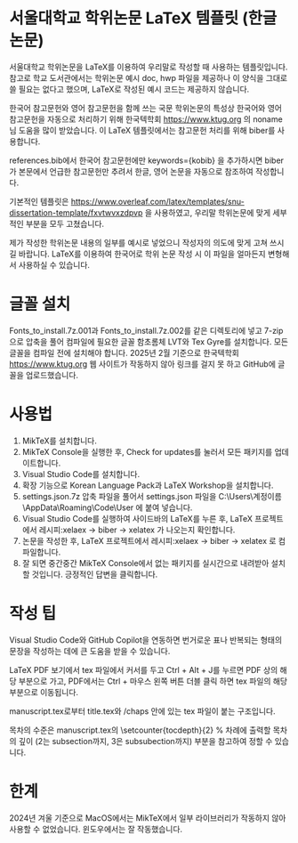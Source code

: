 # 서울대학교 학위논문 LaTeX 템플릿 (한글 논문)

서울대학교 학위논문을 LaTeX를 이용하여 우리말로 작성할 때 사용하는 템플릿입니다. 참고로 학교 도서관에서는 학위논문 예시 doc, hwp 파일을 제공하나 이 양식을 그대로 쓸 필요는 없다고 했으며, LaTeX로 작성된 예시 코드는 제공하지 않습니다.

한국어 참고문헌와 영어 참고문헌을 함께 쓰는 국문 학위논문의 특성상 한국어와 영어 참고문헌을 자동으로 처리하기 위해 한국텍학회 https://www.ktug.org 의 noname님 도움을 많이 받았습니다. 이 LaTeX 템플릿에서는 참고문헌 처리를 위해 biber를 사용합니다.

references.bib에서 한국어 참고문헌에만 keywords={kobib} 을 추가하시면 biber가 본문에서 언급한 참고문헌만 추려서 한글, 영어 논문을 자동으로 참조하여 작성합니다.

기본적인 템플릿은 https://www.overleaf.com/latex/templates/snu-dissertation-template/fxvtwvxzdpvp 을 사용하였고, 우리말 학위논문에 맞게 세부적인 부분을 모두 고쳤습니다.

제가 작성한 학위논문 내용의 일부를 예시로 넣었으니 작성자의 의도에 맞게 고쳐 쓰시길 바랍니다. LaTeX를 이용하여 한국어로 학위 논문 작성 시 이 파일을 얼마든지 변형해서 사용하실 수 있습니다.

# 글꼴 설치
Fonts_to_install.7z.001과 Fonts_to_install.7z.002를 같은 디렉토리에 넣고 7-zip으로 압축을 풀어 컴파일에 필요한 글꼴 함초롬체 LVT와 Tex Gyre를 설치합니다. 모든 글꼴을 컴파일 전에 설치해야 합니다.
2025년 2월 기준으로 한국텍학회 https://www.ktug.org 웹 사이트가 작동하지 않아 링크를 걸지 못 하고 GitHub에 글꼴을 업로드했습니다.

# 사용법

1. MikTeX를 설치합니다.
2. MikTeX Console을 실행한 후, Check for updates를 눌러서 모든 패키지를 업데이트합니다.
3. Visual Studio Code를 설치합니다.
4. 확장 기능으로 Korean Language Pack과 LaTeX Workshop을 설치합니다.
5. settings.json.7z 압축 파일을 풀어서 settings.json 파일을 C:\Users\계정이름\AppData\Roaming\Code\User 에 붙여 넣습니다.
6. Visual Studio Code를 실행하여 사이드바의 LaTeX를 누른 후, LaTeX 프로젝트에서 레시피:xelaex -> biber -> xelatex 가 나오는지 확인합니다.
7. 논문을 작성한 후, LaTeX 프로젝트에서 레시피:xelaex -> biber -> xelatex 로 컴파일합니다.
8. 잘 되면 중간중간 MikTeX Console에서 없는 패키지를 실시간으로 내려받아 설치할 것입니다. 긍정적인 답변을 클릭합니다.

# 작성 팁

Visual Studio Code와 GitHub Copilot을 연동하면 번거로운 표나 반복되는 형태의 문장을 작성하는 데에 큰 도움을 받을 수 있습니다.

LaTeX PDF 보기에서 tex 파일에서 커서를 두고 Ctrl + Alt + J를 누르면 PDF 상의 해당 부분으로 가고, PDF에서는 Ctrl + 마우스 왼쪽 버튼 더블 클릭 하면 tex 파일의 해당 부분으로 이동됩니다.

manuscript.tex로부터 title.tex와 /chaps 안에 있는 tex 파일이 붙는 구조입니다.

목차의 수준은 manuscript.tex의 \setcounter{tocdepth}{2} % 차례에 출력할 목차의 깊이 (2는 subsection까지, 3은 subsubection까지) 부분을 참고하여 정할 수 있습니다.

# 한계

2024년 겨울 기준으로 MacOS에서는 MikTeX에서 일부 라이브러리가 작동하지 않아 사용할 수 없었습니다. 윈도우에서는 잘 작동했습니다.
